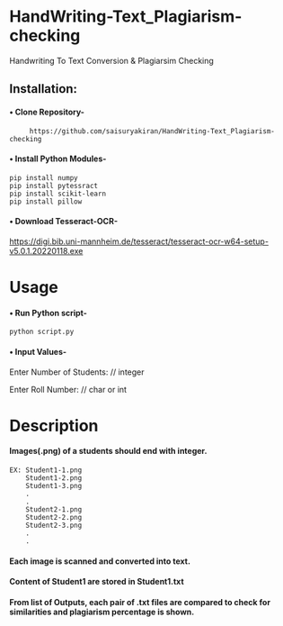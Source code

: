 # HandWriting-Text_Plagiarism-checking
Handwriting To Text Conversion & Plagiarsim Checking

## Installation:
  #### • Clone Repository-
         https://github.com/saisuryakiran/HandWriting-Text_Plagiarism-checking
      
 #### • Install Python Modules-
    pip install numpy
    pip install pytessract
    pip install scikit-learn
    pip install pillow 
    
 #### • Download Tesseract-OCR-
 https://digi.bib.uni-mannheim.de/tesseract/tesseract-ocr-w64-setup-v5.0.1.20220118.exe
      
      
 # Usage
#### • Run Python script-

    python script.py
#### • Input Values-

Enter Number of Students: // integer

Enter Roll Number: // char or int

# Description
#### Images(.png) of a students should end with integer.


    EX: Student1-1.png
        Student1-2.png
        Student1-3.png
        .
        .
        Student2-1.png
        Student2-2.png
        Student2-3.png
        .
        .
#### Each image is scanned and converted into text.

#### Content of Student1 are stored in Student1.txt

#### From list of Outputs, each pair of .txt files are compared to check for similarities and plagiarism percentage is shown.
